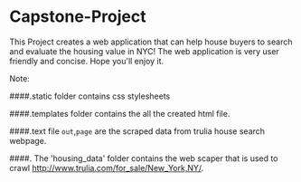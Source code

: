 # Capstone-Project


This Project creates a web application that can help house buyers to search and evaluate the housing value in NYC! The web application is very user friendly and concise. Hope you'll enjoy it.  


Note: 

####.static folder contains css stylesheets

####.templates folder contains the all the created html file.

####.text file `out`,`page` are the scraped data from trulia house search webpage.

####. The 'housing_data' folder contains the web scaper that is used to crawl  http://www.trulia.com/for_sale/New_York,NY/. 
 
